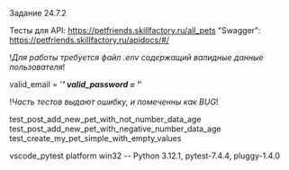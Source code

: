 Задание 24.7.2

Тесты для API: https://petfriends.skillfactory.ru/all_pets
"Swagger": https://petfriends.skillfactory.ru/apidocs/#/

!_Для работы требуется файл .env содержащий валидные данные пользователя_!

valid_email = '_________'
valid_password = '_________'

!_Часть тестов выдают ошибку, и помеченны как BUG_!

test_post_add_new_pet_with_not_number_data_age
test_post_add_new_pet_with_negative_number_data_age
test_create_my_pet_simple_with_empty_values

vscode_pytest
platform win32 -- Python 3.12.1, pytest-7.4.4, pluggy-1.4.0